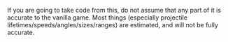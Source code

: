 If you are going to take code from this, do not assume that any part of it is accurate to the vanilla game.
Most things (especially projectile lifetimes/speeds/angles/sizes/ranges) are estimated, and will not be fully accurate.